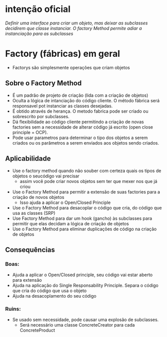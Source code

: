 # intenção oficial

*Definir uma interface para criar um objeto, mas deixar as subclasses decidirem que classe instanciar. O factory Method permite adiar a instanciação para as subclasses*

# Factory (fábricas) em geral

* Factorys são simplesmente operações que criam objetos 

## Sobre o Factory Method 

* É um padrão de projeto de criação (lida com a criação de objetos)
* Oculta a lógica de intanciação do código cliente. O método fábrica será responsavel pot instanciar as classes desejadas. 
* É obtido através de herança. O metodo fabrica pode ser criado ou sobrescrito por subclasses.
* Dá flexibilidade ao código cliente permitindo a criação de novas factories sem a necessidade de alterar código já escrito (open close principle = OCP).
* Pode usar parametros para determinar o tipo dos objetos a serem criados ou os parâmetros a serem enviados aos objetos sendo criados.

## Aplicabilidade 

* Use o factory method quando não souber com certeza quais os tipos de objetos o seucódigo vai precisar 
  - assim você pode criar novos objetos sem ter que mexer nos que já criou
* Use o Factory Method para permitir a extensão de suas factories para a criação de novos objetos
  - Isso ajuda a aplicar o Open/Closed Principle
* Use o Factory Method para desacoplar o código que cria, do código que usa as classes (SRP)   
* Use Factory Method para dar um hook (gancho) às subclasses para permitir que elas decidam a lógica de criação de objetos
* Use o Factory Method para eliminar duplicações de código na criação de objetos 

## Consequências

### Boas:
  * Ajuda a aplicar o Open/Closed principle, seu código vai estar aberto para extensão 
  * Ajuda na aplicação do Single Responsability Principle. Separa o código que cria do código que usa o objeto
  * Ajuda na desacoplamento do seu código

### Ruins: 
  * Se usado sem necessidade, pode causar uma explosão de subclasses. 
    - Será necessário uma classe ConcreteCreator para cada ConcreteProduct 
